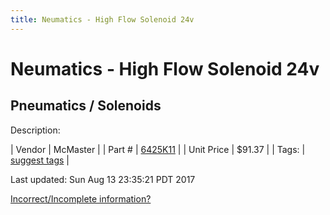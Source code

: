 ```yaml
---
title: Neumatics - High Flow Solenoid 24v
---
```


# Neumatics - High Flow Solenoid 24v
## Pneumatics / Solenoids
Description: 	 

| Vendor | McMaster | 
| Part # | [6425K11](https://www.mcmaster.com/#6425K11) | 
| Unit Price | $91.37 | 
| Tags: | [suggest tags](https://docs.google.com/forms/d/e/1FAIpQLSeWyY8v3RgOty-MyWmh9U0iivNYN_molChYyS-0U-o-kOAv_g/viewform) | 

Last updated: Sun Aug 13 23:35:21 PDT 2017

 [Incorrect/Incomplete information?](https://docs.google.com/forms/d/e/1FAIpQLSeWyY8v3RgOty-MyWmh9U0iivNYN_molChYyS-0U-o-kOAv_g/viewform)